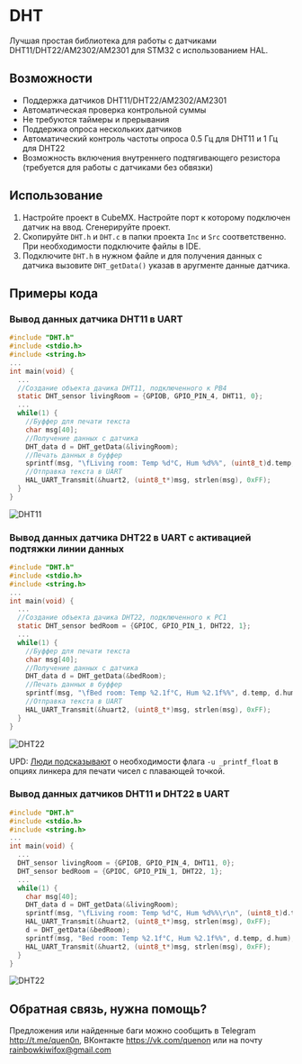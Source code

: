 # DHT
Лучшая простая библиотека для работы с датчиками DHT11/DHT22/AM2302/AM2301 для STM32 с использованием HAL.
## Возможности
- Поддержка датчиков DHT11/DHT22/AM2302/AM2301
- Автоматическая проверка контрольной суммы
- Не требуются таймеры и прерывания
- Поддержка опроса нескольких датчиков
- Автоматический контроль частоты опроса 0.5 Гц для DHT11 и 1 Гц для DHT22  
- Возможность включения внутреннего подтягивающего резистора (требуется для работы с датчиками без обвязки)
## Использование 
1) Настройте проект в CubeMX. Настройте порт к которому подключен датчик на ввод. Сгенерируйте проект.
2) Скопируйте ```DHT.h``` и ```DHT.c``` в папки проекта ```Inc``` и ```Src``` соответственно. При необходимости подключите файлы в IDE. 
3) Подключите ```DHT.h``` в нужном файле и для получения данных с датчика вызовите ```DHT_getData()``` указав в аругменте данные датчика.
## Примеры кода
### Вывод данных датчика DHT11 в UART 
```c
#include "DHT.h"
#include <stdio.h>
#include <string.h>
...
int main(void) {
  ...
  //Создание объекта дачика DHT11, подключенного к PB4  
  static DHT_sensor livingRoom = {GPIOB, GPIO_PIN_4, DHT11, 0};
  ...
  while(1) {
    //Буффер для печати текста
    char msg[40]; 
    //Получение данных с датчика
    DHT_data d = DHT_getData(&livingRoom); 
    //Печать данных в буффер
    sprintf(msg, "\fLiving room: Temp %d°C, Hum %d%%", (uint8_t)d.temp, (uint8_t)d.hum);
    //Отправка текста в UART
    HAL_UART_Transmit(&huart2, (uint8_t*)msg, strlen(msg), 0xFF);
  }
}
```
![DHT11](https://cloud.quenon.ru/index.php/s/TI4SKbJyE0U0clw/download) 
### Вывод данных датчика DHT22 в UART с активацией подтяжки линии данных
```c
#include "DHT.h"
#include <stdio.h>
#include <string.h>
...
int main(void) {
  ...
  //Создание объекта дачика DHT22, подключенного к PC1  
  static DHT_sensor bedRoom = {GPIOC, GPIO_PIN_1, DHT22, 1};
  ...
  while(1) {
    //Буффер для печати текста
    char msg[40]; 
    //Получение данных с датчика
    DHT_data d = DHT_getData(&bedRoom); 
    //Печать данных в буффер
    sprintf(msg, "\fBed room: Temp %2.1f°C, Hum %2.1f%%", d.temp, d.hum);
    //Отправка текста в UART
    HAL_UART_Transmit(&huart2, (uint8_t*)msg, strlen(msg), 0xFF);
  }
}
```
![DHT22](https://cloud.quenon.ru/index.php/s/25odgB7w1qr2LFo/download)
   
UPD: [Люди подсказывают](https://github.com/Quen0n/DHT/issues/1) о необходимости флага ```-u _printf_float``` в опциях линкера для печати чисел с плавающей точкой. 
### Вывод данных датчиков DHT11 и DHT22 в UART
```c
#include "DHT.h"
#include <stdio.h>
#include <string.h>
...
int main(void) {
  ...
  DHT_sensor livingRoom = {GPIOB, GPIO_PIN_4, DHT11, 0};
  DHT_sensor bedRoom = {GPIOC, GPIO_PIN_1, DHT22, 1};
  ...
  while(1) {
    char msg[40];
    DHT_data d = DHT_getData(&livingRoom);
    sprintf(msg, "\fLiving room: Temp %d°C, Hum %d%%\r\n", (uint8_t)d.temp, (uint8_t)d.hum);
    HAL_UART_Transmit(&huart2, (uint8_t*)msg, strlen(msg), 0xFF);
    d = DHT_getData(&bedRoom);
    sprintf(msg, "Bed room: Temp %2.1f°C, Hum %2.1f%%", d.temp, d.hum);
    HAL_UART_Transmit(&huart2, (uint8_t*)msg, strlen(msg), 0xFF);
  }
}
```
![DHT22](https://cloud.quenon.ru/index.php/s/fDJGpWkdjmOuTrI/download)

## Обратная связь, нужна помощь?
Предложения или найденные баги можно сообщить в Telegram http://t.me/quen0n, ВКонтакте https://vk.com/quenon или на почту rainbowkiwifox@gmail.com
